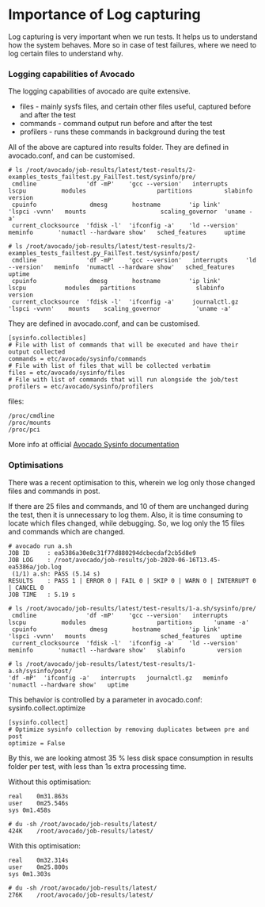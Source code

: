 # Importance of Log capturing #

Log capturing is very important when we run tests. It helps us to understand how the system behaves. More so in case of test failures, where we need to log certain files to understand why.

### Logging capabilities of Avocado ###

The logging capabilities of avocado are quite extensive.
* files - mainly sysfs files, and certain other files useful, captured before and after the test
* commands - command output run before and after the test
* profilers - runs these commands in background during the test

All of the above are captured into results folder. They are defined in avocado.conf, and can be customised.

```
# ls /root/avocado/job-results/latest/test-results/2-examples_tests_failtest.py_FailTest.test/sysinfo/pre/
 cmdline              'df -mP'    'gcc --version'   interrupts      lscpu          modules                    partitions         slabinfo    version
 cpuinfo               dmesg       hostname        'ip link'       'lspci -vvnn'   mounts                     scaling_governor  'uname -a'
 current_clocksource  'fdisk -l'  'ifconfig -a'    'ld --version'   meminfo       'numactl --hardware show'   sched_features     uptime

# ls /root/avocado/job-results/latest/test-results/2-examples_tests_failtest.py_FailTest.test/sysinfo/post/
 cmdline              'df -mP'    'gcc --version'   interrupts     'ld --version'   meminfo  'numactl --hardware show'   sched_features   uptime
 cpuinfo               dmesg       hostname        'ip link'        lscpu           modules   partitions                 slabinfo         version
 current_clocksource  'fdisk -l'  'ifconfig -a'     journalctl.gz  'lspci -vvnn'    mounts    scaling_governor          'uname -a'

```

They are defined in avocado.conf, and can be customised.

```
[sysinfo.collectibles]
# File with list of commands that will be executed and have their output collected
commands = etc/avocado/sysinfo/commands
# File with list of files that will be collected verbatim
files = etc/avocado/sysinfo/files
# File with list of commands that will run alongside the job/test
profilers = etc/avocado/sysinfo/profilers
```

files:
```
/proc/cmdline
/proc/mounts
/proc/pci
```


More info at official [Avocado Sysinfo documentation](https://avocado-framework.readthedocs.io/en/80.0/guides/user/chapters/introduction.html?highlight=sysinfo#sysinfo-collection)


### Optimisations ###

There was a recent optimisation to this, wherein we log only those changed files and commands in post.

If there are 25 files and commands, and 10 of them are unchanged during the test, then it is unnecessary to log them. Also, it is time consuming to locate which files changed, while debugging. So, we log only the 15 files and commands which are changed.

```
# avocado run a.sh
JOB ID     : ea5386a30e8c31f77d880294dcbecdaf2cb5d8e9
JOB LOG    : /root/avocado/job-results/job-2020-06-16T13.45-ea5386a/job.log
 (1/1) a.sh: PASS (5.14 s)
RESULTS    : PASS 1 | ERROR 0 | FAIL 0 | SKIP 0 | WARN 0 | INTERRUPT 0 | CANCEL 0
JOB TIME   : 5.19 s

# ls /root/avocado/job-results/latest/test-results/1-a.sh/sysinfo/pre/
 cmdline              'df -mP'    'gcc --version'   interrupts      lscpu          modules                    partitions      'uname -a'
 cpuinfo               dmesg       hostname        'ip link'       'lspci -vvnn'   mounts                     sched_features   uptime
 current_clocksource  'fdisk -l'  'ifconfig -a'    'ld --version'   meminfo       'numactl --hardware show'   slabinfo         version

# ls /root/avocado/job-results/latest/test-results/1-a.sh/sysinfo/post/
'df -mP'  'ifconfig -a'   interrupts   journalctl.gz   meminfo  'numactl --hardware show'   uptime
```

This behavior is controlled by a parameter in avocado.conf: sysinfo.collect.optimize
```
[sysinfo.collect]
# Optimize sysinfo collection by removing duplicates between pre and post
optimize = False
```

By this, we are looking atmost 35 % less disk space consumption in results folder per test, with less than 1s extra processing time.

Without this optimisation:
```
real	0m31.863s
user	0m25.546s
sys	0m1.458s

# du -sh /root/avocado/job-results/latest/
424K	/root/avocado/job-results/latest/
```

With this optimisation:

```
real	0m32.314s
user	0m25.800s
sys	0m1.303s

# du -sh /root/avocado/job-results/latest/
276K	/root/avocado/job-results/latest/
```
